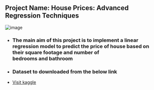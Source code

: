 ## Project Name: House Prices: Advanced Regression Techniques
![image](https://github.com/user-attachments/assets/763492ae-2cbb-4a95-bd75-6ff7d5d05bf8)
- ### The main aim of this project is to implement a linear regression model to predict the price of house based on their square footage and number of bedrooms and bathroom
- ### Dataset to downloaded from the below link
- [Visit kaggle ](https://www.kaggle.com/c/house-prices-advanced-regression-techniques/data)

